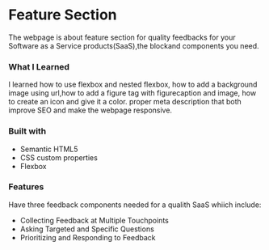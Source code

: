 # Feature Section
The webpage is about feature section for  quality feedbacks for your Software as a Service products(SaaS),the blockand components you need.

### What I Learned
I learned how to use flexbox and nested flexbox, how to add a background image using url,how to add a figure tag with figurecaption and image, how to create an icon and give it a color.
proper meta description that both improve SEO and make the webpage responsive.

### Built with 
- Semantic HTML5 
- CSS custom properties
- Flexbox

### Features
Have three feedback components needed for a qualith SaaS whiich include:
- Collecting Feedback at Multiple Touchpoints
- Asking Targeted and Specific Questions
- Prioritizing and Responding to Feedback

